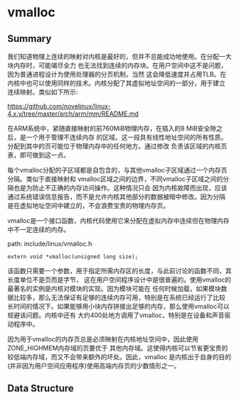 vmalloc
========================================

Summary
----------------------------------------

我们知道物理上连续的映射对内核是最好的，但并不总能成功地使用。在分配一大块内存时，可能竭尽全力
也无法找到连续的内存块。在用户空间中这不是问题，因为普通进程设计为使用处理器的分页机制，当然
这会降低速度并占用TLB。在内核中也可以使用同样的技术。内核分配了其虚拟地址空间的一部分，用于建立
连续映射。类似如下所示:

https://github.com/novelinux/linux-4.x.y/tree/master/arch/arm/mm/README.md

在ARM系统中，紧随直接映射的前760MiB物理内存，在插入的8 MiB安全隙之后，是一个用于管理不连续内存
的区域。这一段具有线性地址空间的所有性质。分配到其中的页可能位于物理内存中的任何地方。通过修改
负责该区域的内核页表，即可做到这一点。

每个vmalloc分配的子区域都是自包含的，与其他vmalloc子区域通过一个内存页分隔。类似于直接映射和
vmalloc区域之间的边界，不同vmalloc子区域之间的分隔也是为防止不正确的内存访问操作。这种情况只会
因为内核故障而出现，应该通过系统错误信息报告，而不是允许内核其他部分的数据被暗中修改。因为分隔
是在虚拟地址空间中建立的，不会浪费宝贵的物理内存页。

vmalloc是一个接口函数，内核代码使用它来分配在虚拟内存中连续但在物理内存中不一定连续的内存。

path: include/linux/vmalloc.h
```
extern void *vmalloc(unsigned long size);
```

该函数只需要一个参数，用于指定所需内存区的长度，与此前讨论的函数不同，其长度单位不是页而是字节，
这在用户空间程序设计中是很普遍的。使用vmalloc的最著名的实例是内核对模块的实现。因为模块可能在
任何时候加载，如果模块数据比较多，那么无法保证有足够的连续内存可用，特别是在系统已经运行了比较
长时间的情况下。如果能够用小块内存拼接出足够的内存，那么使用vmalloc可以规避该问题。内核中还有
大约400处地方调用了vmalloc，特别是在设备和声音驱动程序中。

因为用于vmalloc的内存页总是必须映射在内核地址空间中，因此使用ZONE_HIGHMEM内存域的页要优于
其他内存域。这使得内核可以节省更宝贵的较低端内存域，而又不会带来额外的坏处。因此，vmalloc
是内核出于自身的目的(并非因为用户空间应用程序)使用高端内存页的少数情形之一。

Data Structure
----------------------------------------
